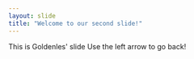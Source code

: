```yaml
---
layout: slide
title: "Welcome to our second slide!"
---
```

This is Goldenles' slide
Use the left arrow to go back!